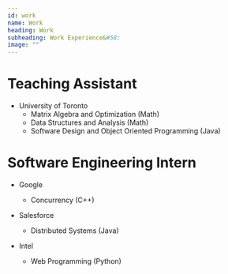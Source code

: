 ```yaml
---
id: work
name: Work
heading: Work
subheading: Work Experience&#58;
image: ""
---
```


# Teaching Assistant
* University of Toronto
    * Matrix Algebra and Optimization (Math)
    * Data Structures and Analysis (Math)
    * Software Design and Object Oriented Programming (Java)

# Software Engineering Intern

* Google
    * Concurrency (C++)

* Salesforce
    * Distributed Systems (Java)

* Intel
    * Web Programming (Python)
